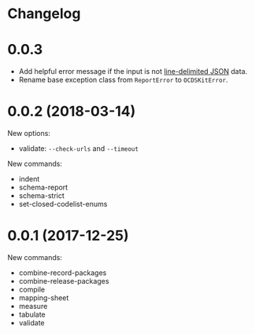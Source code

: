 # Changelog

# 0.0.3

* Add helpful error message if the input is not [line-delimited JSON](https://en.wikipedia.org/wiki/JSON_streaming) data.
* Rename base exception class from `ReportError` to `OCDSKitError`.

# 0.0.2 (2018-03-14)

New options:

* validate: `--check-urls` and `--timeout`

New commands:

* indent
* schema-report
* schema-strict
* set-closed-codelist-enums

# 0.0.1 (2017-12-25)

New commands:

* combine-record-packages
* combine-release-packages
* compile
* mapping-sheet
* measure
* tabulate
* validate
